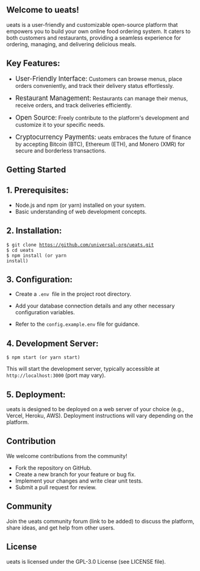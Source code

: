 ## Welcome to ueats!

 ueats is a user-friendly and customizable open-source platform that empowers you to build your own online food ordering system. It caters to both customers and restaurants, providing a seamless experience for ordering, managing, and delivering delicious meals.

## Key Features:

* <big><bold>User-Friendly Interface:</bold></big> Customers can browse menus, place orders conveniently, and track their delivery status effortlessly.

* <big><bold> Restaurant Management:</bold></big> Restaurants can manage their menus, receive orders, and track deliveries efficiently.
* <big><bold> Open Source:</bold></big> Freely contribute to the platform's development and customize it to your specific needs.
* <big><bold>Cryptocurrency Payments:</bold></big> ueats embraces the future of finance by accepting Bitcoin (BTC), Ethereum (ETH), and Monero (XMR) for secure and borderless transactions.

## Getting Started

## 1. Prerequisites:

- Node.js and npm (or yarn) installed on your system.
- Basic understanding of web development concepts.

## 2. Installation:


<code>$ git clone https://github.com/universal-org/ueats.git</code><br/>
<code>$ cd ueats<br/></code>
<code>$ npm install (or yarn install)</code>

## 3. Configuration:

- Create a <code>.env </code>file in the project root directory.

- Add your database connection details and any other necessary configuration variables.
- Refer to the <code>config.example.env</code> file for guidance.
## 4. Development Server:

<code>$ npm start (or yarn start)</code>


This will start the development server, typically accessible at <code> http://localhost:3000</code> (port may vary).

## 5. Deployment:
ueats is designed to be deployed on a web server of your choice (e.g., Vercel, Heroku, AWS). Deployment instructions will vary depending on the platform.

## Contribution

We welcome contributions from the community!

* Fork the repository on GitHub.
* Create a new branch for your feature or bug fix.
* Implement your changes and write clear unit tests.
* Submit a pull request for review.
## Community

Join the ueats community forum (link to be added) to discuss the platform, share ideas, and get help from other users.

## License

ueats is licensed under the GPL-3.0 License (see LICENSE file).







